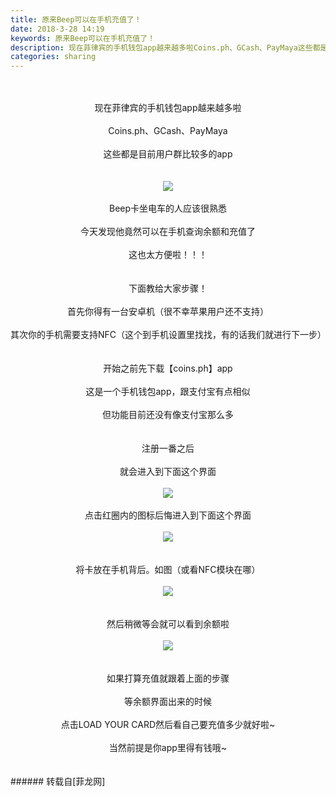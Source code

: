 ```yaml
---
title: 原来Beep可以在手机充值了！
date: 2018-3-28 14:19
keywords: 原来Beep可以在手机充值了！
description: 现在菲律宾的手机钱包app越来越多啦Coins.ph、GCash、PayMaya这些都是目前用户群比较多的appBeep卡坐电车的人应该很熟悉今天发现他竟然可以在手机查询余额和充值了这也太方便啦！！！下面教给大家步骤！首先你得有一台安卓机（很不幸苹果用户还不支持）其次你的手机需要支持NFC（这个到手机设置里找找，有的话我们就进行下一步）开始之前先下载【coins.ph】app这是一个手机钱包app，跟支付宝有点相似但功能目前还没有像支付宝那么多注册一番之后就会进入到下面这个界面点击红圈内的图标后悔进入到下面这个界面将卡放在手机背后。如图（或看NFC模块在哪）然后稍微等会就可以看到余额啦如果打算充值就跟着上面的步骤等余额界面出来的时候点击LOAD YOUR CARD然后看自己要充值多少就好啦~当然前提是你app里得有钱哦~
categories: sharing
---
```

<td class="t_f" id="postmessage_1214545">

<br/>
<br/>
<div align="center">现在菲律宾的手机钱包app越来越多啦</div><br/>
<div align="center">Coins.ph、GCash、PayMaya</div><br/>
<div align="center">这些都是目前用户群比较多的app</div><br/>
<br/>
<div align="center">

<img aid="796858" data-cf-modified-87ec6eb52553aa5cd5356a3f-="" file="data/attachment/forum/201803/28/112856e0z006m7m6mzn7ye.jpg.thumb.jpg" id="aimg_796858" inpost="1" onclick="" onmouseover="" src="http://www.flw.ph/data/attachment/forum/201803/28/112856e0z006m7m6mzn7ye.jpg" style="cursor:pointer" zoomfile="data/attachment/forum/201803/28/112856e0z006m7m6mzn7ye.jpg"/>


</div><br/>
<div align="center">Beep卡坐电车的人应该很熟悉</div><br/>
<div align="center">今天发现他竟然可以在手机查询余额和充值了</div><br/>
<div align="center">这也太方便啦！！！</div><br/>
<br/>
<div align="center">下面教给大家步骤！</div><br/>
<div align="center">首先你得有一台安卓机（很不幸苹果用户还不支持）</div><br/>
<div align="center">其次你的手机需要支持NFC（这个到手机设置里找找，有的话我们就进行下一步）</div><br/>
<br/>
<div align="center">开始之前先下载【coins.ph】app</div><br/>
<div align="center">这是一个手机钱包app，跟支付宝有点相似</div><br/>
<div align="center">但功能目前还没有像支付宝那么多</div><br/>
<br/>
<div align="center">注册一番之后</div><br/>
<div align="center">就会进入到下面这个界面</div><br/>
<div align="center">

<img aid="796932" data-cf-modified-87ec6eb52553aa5cd5356a3f-="" file="data/attachment/forum/201803/28/132233g1jyerfyjriuffzj.png.thumb.jpg" id="aimg_796932" inpost="1" onclick="" onmouseover="" src="http://www.flw.ph/data/attachment/forum/201803/28/132233g1jyerfyjriuffzj.png" style="cursor:pointer" zoomfile="data/attachment/forum/201803/28/132233g1jyerfyjriuffzj.png"/>


</div><br/>
<div align="center">点击红圈内的图标后悔进入到下面这个界面</div><br/>
<div align="center">

<img aid="796948" data-cf-modified-87ec6eb52553aa5cd5356a3f-="" file="data/attachment/forum/201803/28/141748eyjjwptmkjnwt655.jpeg.thumb.jpg" id="aimg_796948" inpost="1" onclick="" onmouseover="" src="http://www.flw.ph/data/attachment/forum/201803/28/141748eyjjwptmkjnwt655.jpeg" style="cursor:pointer" zoomfile="data/attachment/forum/201803/28/141748eyjjwptmkjnwt655.jpeg"/>


</div><br/>
<br/>
<div align="center">将卡放在手机背后。如图（或看NFC模块在哪）</div><br/>
<div align="center">

<img aid="796949" data-cf-modified-87ec6eb52553aa5cd5356a3f-="" file="data/attachment/forum/201803/28/141753ujknieoc6m8dvc8h.jpeg.thumb.jpg" id="aimg_796949" inpost="1" onclick="" onmouseover="" src="http://www.flw.ph/data/attachment/forum/201803/28/141753ujknieoc6m8dvc8h.jpeg" style="cursor:pointer" zoomfile="data/attachment/forum/201803/28/141753ujknieoc6m8dvc8h.jpeg"/>


</div><br/>
<br/>
<div align="center">然后稍微等会就可以看到余额啦</div><br/>
<div align="center">

<img aid="796950" data-cf-modified-87ec6eb52553aa5cd5356a3f-="" file="data/attachment/forum/201803/28/141800r8z7ao4zhvdvjs7z.jpeg.thumb.jpg" id="aimg_796950" inpost="1" onclick="" onmouseover="" src="http://www.flw.ph/data/attachment/forum/201803/28/141800r8z7ao4zhvdvjs7z.jpeg" style="cursor:pointer" zoomfile="data/attachment/forum/201803/28/141800r8z7ao4zhvdvjs7z.jpeg"/>


</div><br/>
<br/>
<div align="center">如果打算充值就跟着上面的步骤</div><br/>
<div align="center">等余额界面出来的时候</div><br/>
<div align="center">点击LOAD YOUR CARD然后看自己要充值多少就好啦~</div><br/>
<div align="center">当然前提是你app里得有钱哦~<br/>
<br/>
</div><br/>
</td>
###### 转载自[菲龙网]
